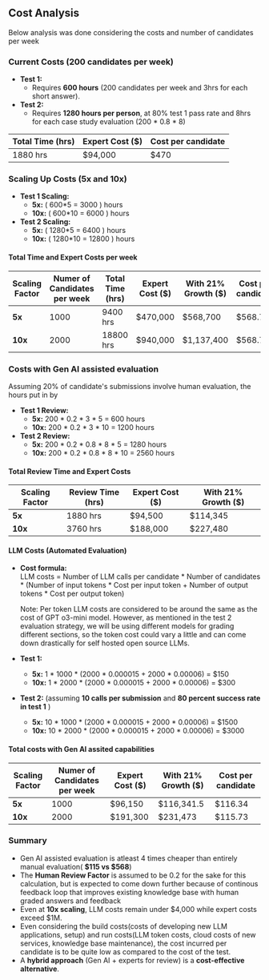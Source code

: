 ## Cost Analysis

Below analysis was done considering the costs and number of candidates per week

### **Current Costs (200 candidates per week)**

- **Test 1:**  
  - Requires **600 hours** (200 candidates per week and 3hrs for each short answer).  
- **Test 2:**  
  - Requires **1280 hours per person**, at 80% test 1 pass rate and 8hrs for each case study evaluation (200 * 0.8 * 8)

| Total Time (hrs) | Expert Cost ($) | Cost per candidate|
|---------------|----------------| ----------------|
| 1880 hrs       | $94,000       | $470

### **Scaling Up Costs (5x and 10x)**

- **Test 1 Scaling:**  
  - **5x:** \( 600*5 = 3000 \) hours  
  - **10x:** \( 600*10 = 6000 \) hours  
- **Test 2 Scaling:**  
  - **5x:** \( 1280*5 = 6400 \) hours  
  - **10x:** \( 1280*10 = 12800 \) hours  

#### **Total Time and Expert Costs per week**

| Scaling Factor | Numer of Candidates per week | Total Time (hrs) | Expert Cost ($) | With 21% Growth ($) | Cost per candidate|
|---------------|--------------|---------------|----------------|-----------------|-----------------|
| **5x**       |    1000    | 9400 hrs       | $470,000       | $568,700        | $568.7
| **10x**      | 2000   | 18800 hrs      | $940,000       | $1,137,400      | $568.7

### **Costs with Gen AI assisted evaluation**

Assuming 20% of candidate's submissions involve human evaluation, the hours put in by

- **Test 1 Review:**  
  - **5x:** 200 * 0.2 * 3 * 5 = 600 hours  
  - **10x:** 200 * 0.2 * 3 * 10 = 1200 hours  
- **Test 2 Review:**  
  - **5x:** 200 * 0.2 * 0.8 * 8 * 5 = 1280 hours  
  - **10x:**  200 * 0.2 * 0.8 * 8 * 10 = 2560 hours  

#### **Total Review Time and Expert Costs**

| Scaling Factor | Review Time (hrs) | Expert Cost ($) | With 21% Growth ($) |
|---------------|----------------|-----------------|------------------|
| **5x**       | 1880 hrs       | $94,500        | $114,345        |
| **10x**      | 3760 hrs       | $188,000       | $227,480        |

#### **LLM Costs (Automated Evaluation)**

- **Cost formula:**  
  LLM costs = Number of LLM calls per candidate * Number of candidates * (Number of input tokens * Cost per input token +  Number of output tokens * Cost per output token)

  Note: Per token LLM costs are considered to be around the same as the cost of GPT o3-mini model. However, as mentioned in the test 2 evaluation strategy, we will be using different models for grading different sections, so the token cost could vary a little and can come down drastically for self hosted open source LLMs.

- **Test 1:**
  - **5x:** 1 * 1000 * (2000 * 0.000015 + 2000 * 0.00006) = $150
  - **10x:** 1 * 2000 * (2000 * 0.000015 + 2000 * 0.00006) = $300
- **Test 2:** (assuming **10 calls per submission** and **80 percent success rate in test 1** )
  - **5x:** 10 * 1000 * (2000 * 0.000015 + 2000 * 0.00006) = $1500 
  - **10x:** 10 * 2000 * (2000 * 0.000015 + 2000 * 0.00006) = $3000 

#### **Total costs with Gen AI assited capabilities**  

| Scaling Factor | Numer of Candidates per week |Expert Cost ($) | With 21% Growth ($) | Cost per candidate |
|---------------|----------------|----------------|-----------------|-----------------|
| **5x**        | 1000| $96,150       | $116,341.5        | $116.34
| **10x**       | 2000| $191,300       | $231,473      | $115.73

### **Summary**

- Gen AI assisted evaluation is atleast 4 times cheaper than entirely manual evaluation( **$115 vs $568**)
- The **Human Review Factor** is assumed to be 0.2 for the sake for this calculation, but is expected to come down further because of continous feedback loop that improves existing knowledge base with human graded answers and feedback
- Even at **10x scaling**, LLM costs remain under $4,000 while expert costs exceed $1M. 
- Even considering the build costs(costs of developing new LLM applications, setup) and run costs(LLM token costs, cloud costs of new services, knowledge base maintenance), the cost incurred per candidate is to be quite low as compared to the cost of the test.
- A **hybrid approach** (Gen AI + experts for review) is a **cost-effective alternative**.
